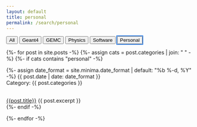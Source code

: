 ```yaml
---
layout: default
title: personal
permalink: /search/personal
---
```



<div id="html_button_selector">
<div class="button-group">
<button onclick="my_select('all')      ; "                                     > All      </button>
<button onclick="my_select('geant4')   ; "                                     > Geant4   </button>
<button onclick="my_select('gemc')     ; "                                     > GEMC     </button>
<button onclick="my_select('physics')  ; "                                     > Physics  </button>
<button onclick="my_select('software') ; "                                     > Software </button>
<button onclick="my_select('personal') ; " style="outline: 2px solid #2a7ae2;" > Personal </button>
</div>
</div>

<div id="html_content_selector">

{%- for post in site.posts -%}
{%- assign cats = post.categories | join: " " -%}
{%- if cats contains "personal" -%}

{%- assign date_format = site.minima.date_format | default: "%b %-d, %Y" -%}
<span class="post-meta">{{ post.date | date: date_format }}<br></span>
<span class="post-meta">Category: {{ post.categories }}</span>

<br/>
<a href="{{ post.url | relative_url }}">{{post.title}}</a>
{{ post.excerpt }}
<br/>
{%- endif -%}

{%- endfor -%}

</div>

